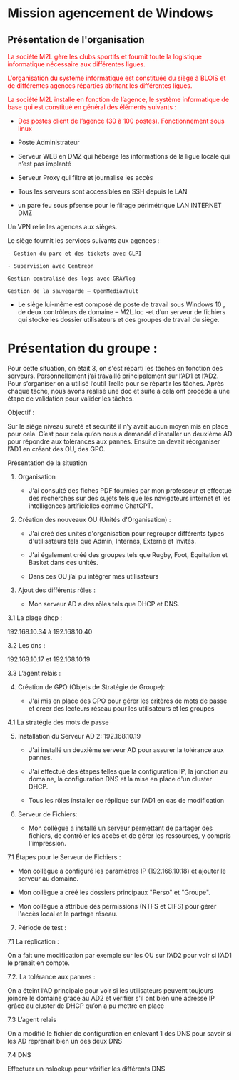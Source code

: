 # Mission agencement de Windows

## Présentation de l'organisation

<span style="color:red"> La société M2L gère les clubs sportifs et fournit toute la logistique informatique nécessaire aux différentes ligues.</span>

<span style="color:red">L’organisation du système informatique est constituée du siège à BLOIS et de différentes agences réparties abritant les différentes ligues.</span> 

<span style="color:red">La société M2L installe en fonction de l’agence, le système informatique de base qui est constitué en général des éléments suivants :</span>

	
- <span style="color:red">Des postes client de l’agence (30 à 100 postes). Fonctionnement sous linux </span>

- Poste Administrateur 

- Serveur WEB en DMZ qui héberge les informations de la ligue locale qui n’est pas implanté 

- Serveur Proxy qui filtre et journalise les accès 

- Tous les serveurs sont accessibles en SSH depuis le LAN 

- un pare feu sous pfsense pour le filrage périmétrique LAN INTERNET DMZ 


Un VPN relie les agences aux sièges. 

	 
Le siège fournit les services suivants aux agences :

	- Gestion du parc et des tickets avec GLPI 

	- Supervision avec Centreon 

	Gestion centralisé des logs avec GRAYlog 

	Gestion de la sauvegarde – OpenMediaVault  

 
 

- Le siège lui-même est composé de poste de travail sous Windows 10 , de deux contrôleurs de domaine – M2L.loc -et d’un serveur de fichiers qui stocke les dossier utilisateurs et des groupes de travail du siège. 
 
# Présentation du groupe :  

Pour cette situation, on était 3, on s'est réparti les tâches en fonction des serveurs. Personnellement j’ai travaillé principalement sur l’AD1 et l’AD2. Pour s’organiser on a utilisé l’outil Trello pour se répartir les tâches. Après chaque tâche, nous avons réalisé une doc et suite à cela ont procédé à une étape de validation pour valider les tâches. 

 

Objectif : 

 

Sur le siège niveau sureté et sécurité il n’y avait aucun moyen mis en place pour cela. C’est pour cela qu’on nous a demandé d’installer un deuxième AD pour répondre aux tolérances aux pannes. Ensuite on devait réorganiser l’AD1 en créant des OU, des GPO. 

 

 

Présentation de la situation 

 

1. Organisation 

   - J'ai consulté des fiches PDF fournies par mon professeur et effectué des recherches sur des sujets tels que les navigateurs internet et les intelligences artificielles comme ChatGPT. 

 

2. Création des nouveaux OU (Unités d'Organisation) : 

   - J'ai créé des unités d'organisation pour regrouper différents types d'utilisateurs tels que Admin, Internes, Externe et Invités. 

   - J'ai également créé des groupes tels que Rugby, Foot, Équitation et Basket dans ces unités. 

   - Dans ces OU j’ai pu intégrer mes utilisateurs  

 

3. Ajout des différents rôles : 

   - Mon serveur AD a des rôles tels que DHCP et DNS. 

 

3.1 La plage dhcp :  

 

192.168.10.34 à 192.168.10.40 

 

3.2 Les dns :  

 

192.168.10.17 et 192.168.10.19 

 

3.3 L’agent relais :  

 

 

 

4. Création de GPO (Objets de Stratégie de Groupe): 

   - J'ai mis en place des GPO pour gérer les critères de mots de passe et créer des lecteurs réseau pour les utilisateurs et les groupes 

 

4.1 La stratégie des mots de passe  

 

 

5. Installation du Serveur AD 2: 192.168.10.19 

   - J'ai installé un deuxième serveur AD pour assurer la tolérance aux pannes. 

   - J'ai effectué des étapes telles que la configuration IP, la jonction au domaine, la configuration DNS et la mise en place d'un cluster DHCP. 

    - Tous les rôles installer ce réplique sur l’AD1 en cas de modification  

 

6. Serveur de Fichiers: 

   - Mon collègue a installé un serveur permettant de partager des fichiers, de contrôler les accès et de gérer les ressources, y compris l'impression. 

 

7.1 Étapes pour le Serveur de Fichiers : 

   - Mon collègue a configuré les paramètres IP (192.168.10.18) et ajouter le serveur au domaine. 

   - Mon collègue a créé les dossiers principaux "Perso" et "Groupe". 

   - Mon collègue a attribué des permissions (NTFS et CIFS) pour gérer l'accès local et le partage réseau. 

 

7. Période de test :  

 

7.1 La réplication :  

 

On a fait une modification par exemple sur les OU sur l’AD2 pour voir si l’AD1 le prenait en compte. 

 

7.2. La tolérance aux pannes :  

 

On a éteint l’AD principale pour voir si les utilisateurs peuvent toujours joindre le domaine grâce au AD2 et vérifier s'il ont bien une adresse IP grâce au cluster de DHCP qu’on a pu mettre en place  

 

7.3 L’agent relais  

 

On a modifié le fichier de configuration en enlevant 1 des DNS pour savoir si les AD reprenait bien un des deux DNS 

 

 

7.4 DNS  

 

Effectuer un nslookup  pour vérifier les différents DNS 